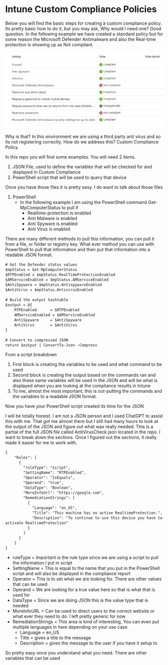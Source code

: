 # Intune Custom Compliance Policies

Below you will find the basic steps for creating  a custom compliance policy. Its pretty basic how to do it, but you may ask, Why would I need one? Good question. In the following example we have created a standard policy but for some reason the Microsoft Defender Antimalware and also the Real-time protection is showing up as Not compliant. 

![alt text](Assets/1.png)

Why is that? In this environment we are using a third party anti virus and so its not registering correctly. How do we address this? Custom Compliance Policy. 

In this repo you will find some examples. You will need 2 items. 

1. JSON File, used to define the variables that will be checked for and displayed in Custom Compliance
2. PowerShell script that will be used to query that device

Once you have those files it is pretty easy. I do want to talk about those files

1. PowerShell
    - In the following example I am using the PowerShell command Get-MpComputerStatus to pull if 
        - Realtime-protection is enabled
        - Anti Malware is enabled
        - Anti Spyware is enabled
        - Anti Virus is enabled

There are many different methods to pull this information, you can pull it from a file, or folder or registry key. What ever method you can use with PowerShell to pull that information and then put that information into a readable JSON format.

```
# Get the Defender status values
$mpStatus = Get-MpComputerStatus
$RTPEnabled = $mpStatus.RealTimeProtectionEnabled
$AMServiceEnabled = $mpStatus.AMServiceEnabled
$AntiSpyware = $mpStatus.AntispywareEnabled
$AntiVirus = $mpStatus.AntivirusEnabled

# Build the output hashtable
$output = @{
    RTPEnabled      = $RTPEnabled
    AMServiceEnabled = $AMServiceEnabled
    AntiSpyware     = $AntiSpyware
    AntiVirus       = $AntiVirus
}

# Convert to compressed JSON
return $output | ConvertTo-Json -Compress

```
From a script breakdown 
1. First block is creating the variables to be used and what command to be used
2. Second block is creating the output based on the commands ran and also these same variables will be used in the JSON and will be what is displayed when you are looking at the compliance results in Intune
3. To me, almost the most important, this is out-putting the commands and the variables to a readable JSON format.

Now you have your PowerShell script created its time for the JSON

I will be totally honest. I am not a JSON person and I used ChatGPT to assist this with me. That got me almost there but I still had many hours to look at the output of the JSON and figure out what was really needed. This is a partial of the full JSON file called AntiVirusCheck.json located in the repo. I want to break down the sections. Once I figured out the sections, it really made it easier for me to work with. 

```
{
    "Rules": [
      {
        "ruleType": "script",
        "SettingName": "RTPEnabled",
        "Operator": "IsEquals",
        "Operand": "true",
        "DataType": "Boolean",
        "MoreInfoUrl": "https://google.com",
        "RemediationStrings": [
          {
            "Language": "en_US",
            "Title": "This machine has no active RealtimeProtection.",
            "Description": "To continue to use this device you have to activate RealtimeProtection"
          }
        ]
      }
    ]
}

  ```

- ruleType = Important is the rule type since we are using a script to pull the information I put in script
- SettingName = This is equal to the name that you put in the PowerShell script and will also be displayed in the compliance report
- Operator = This is to set what we are looking for. There are other values that can be used
- Operand = We are looking for a true value here so that is what that is used for
- DataType = Since we are doing JSON this is the value type that is needed
- MoreInfoURL = Can be used to direct users to the correct website or what ever they need to do. I left pretty generic for now
- RemediationStrings = This area is kind of interesting, You can even put multiple languages in here depending on your use case
    - Language = en_US
    - Title = gives a title to the message
    - Description = gives the message to the user if you have it setup to

So pretty easy once you understand what you need. There are other variables that can be used 


